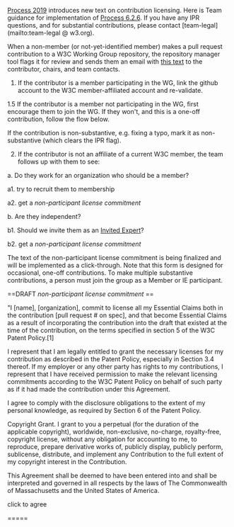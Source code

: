 [Process 2019](https://www.w3.org/2019/Process-20190301/#contributor-license) introduces new text on contribution licensing. Here is Team guidance for implementation of [Process 6.2.6](https://www.w3.org/Consortium/Process/#contributor-license). If you have any IPR questions, and for substantial contributions, please contact [team-legal](mailto:team-legal @ w3.org). 

When a non-member (or not-yet-identified member) makes a pull request contribution to a W3C Working Group repository, the repository manager tool flags it for review and sends them an email with [this text](https://github.com/w3c/ash-nazg/blob/master/templates/affiliation-mail.txt) to the contributor, chairs, and team contacts.

1. If the contributor is a member participating in the WG, link the github account to the W3C member-affiliated account and re-validate.

1.5 If the contributor is a member not participating in the WG, first encourage them to join the WG. If they won't, and this is a one-off contribution, follow the flow below. 

If the contribution is non-substantive, e.g. fixing a typo, mark it as non-substantive (which clears the IPR flag). 

2. If the contributor is not an affiliate of a current W3C member, the team follows up with them to see:

 a. Do they work for an organization who should be a member?

  a1. try to recruit them to membership
   
  a2. get a *non-participant license commitment* 

b. Are they independent?

  b1. Should we invite them as an [Invited Expert](https://www.w3.org/participate/invited-experts/)?
  
  b2. get a *non-participant license commitment* 
  
  The text of the non-participant license commitment is being finalized and will be implemented as a click-through. Note that this form is designed for occasional, one-off contributions. To make multiple substantive contributions, a person must join the group as a Member or IE participant.
  
  
 ==DRAFT *non-participant license commitment*  ==
 
"I [name], [organization], commit to license all my Essential Claims
both in the contribution [pull request # on spec], and that become
Essential Claims as a result of incorporating the contribution into the
draft that existed at the time of the contribution, on the terms
specified in section 5 of the W3C Patent Policy.[1]

I represent that I am legally entitled to grant the necessary licenses
for my contribution as described in the Patent Policy, especially in
Section 3.4 thereof. If my employer or any other party has rights to my
contributions, I represent that I have received permission to make the
relevant licensing commitments according to the W3C Patent Policy on
behalf of such party as if it had made the contribution under this
Agreement.

I agree to comply with the disclosure obligations to the extent of my
personal knowledge, as required by Section 6 of the Patent Policy.

Copyright Grant. I grant to you a perpetual (for the duration of the
applicable copyright), worldwide, non-exclusive, no-charge,
royalty-free, copyright license, without any obligation for accounting
to me, to reproduce, prepare derivative works of, publicly display,
publicly perform, sublicense, distribute, and implement any Contribution
to the full extent of my copyright interest in the Contribution.


This Agreement shall be deemed to have been entered into and shall be
interpreted and governed in all respects by the laws of The Commonwealth
of Massachusetts and the United States of America.

click to agree

 =====
